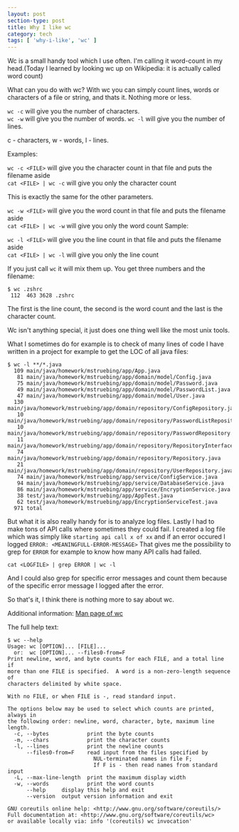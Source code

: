 ```yaml
---
layout: post
section-type: post
title: Why I like wc
category: tech
tags: [ 'why-i-like', 'wc' ]
---
```


Wc is a small handy tool which I use often.
I'm calling it word-count in my head.(Today I learned by looking wc up on Wikipedia: it is actually called word count)

What can you do with wc? With wc you can simply count lines, words or characters of a file or string, and thats it. Nothing more or less.

`wc -c` will give you the number of characters.  
`wc -w` will give you the number of words.
`wc -l` will give you the number of lines.

c - characters, w - words, l - lines.

Examples:

`wc -c <FILE>` will give you the character count in that file and puts the filename aside  
`cat <FILE> | wc -c` will give you only the character count

This is exactly the same for the other parameters.

`wc -w <FILE>` will give you the word count in that file and puts the filename aside  
`cat <FILE> | wc -w` will give you only the word count
Sample:

`wc -l <FILE>` will give you the line count in that file and puts the filename aside  
`cat <FILE> | wc -l` will give you only the line count

If you just call `wc` it will mix them up.
You get three numbers and the filename:

```
$ wc .zshrc
 112  463 3628 .zshrc
```

The first is the line count, the second is the word count and the last is the character count.

Wc isn't anything special, it just does one thing well like the most unix tools.

What I sometimes do for example is to check of many lines of code I have written in a project for example to get the LOC of all java files:

```
$ wc -l **/*.java
  109 main/java/homework/mstruebing/app/App.java
   81 main/java/homework/mstruebing/app/domain/model/Config.java
   75 main/java/homework/mstruebing/app/domain/model/Password.java
   49 main/java/homework/mstruebing/app/domain/model/PasswordList.java
   47 main/java/homework/mstruebing/app/domain/model/User.java
  130 main/java/homework/mstruebing/app/domain/repository/ConfigRepository.java
   10 main/java/homework/mstruebing/app/domain/repository/PasswordListRepository.java
   10 main/java/homework/mstruebing/app/domain/repository/PasswordRepository.java
   11 main/java/homework/mstruebing/app/domain/repository/RepositoryInterface.java
   74 main/java/homework/mstruebing/app/domain/repository/Repository.java
   21 main/java/homework/mstruebing/app/domain/repository/UserRepository.java
   74 main/java/homework/mstruebing/app/service/ConfigService.java
   94 main/java/homework/mstruebing/app/service/DatabaseService.java
   86 main/java/homework/mstruebing/app/service/EncryptionService.java
   38 test/java/homework/mstruebing/app/AppTest.java
   62 test/java/homework/mstruebing/app/EncryptionServiceTest.java
  971 total
```

But what it is also really handy for is to analyze log files.
Lastly I had to make tons of API calls where sometimes they could fail.
I created a log file which was simply like `starting api call x of xx` and if an error occured I logged `ERROR: <MEANINGFULL-ERROR-MESSAGE>`
That gives me the possibility to grep for `ERROR` for example to know how many API calls had failed.

```
cat <LOGFILE> | grep ERROR | wc -l
```

And I could also grep for specific error messages and count them because of the specific error message I logged after the error.

So that's it, I think there is nothing more to say about wc.


Additional information:
[Man page of wc](https://linux.die.net/man/1/wc)

The full help text:

```
$ wc --help
Usage: wc [OPTION]... [FILE]...
  or:  wc [OPTION]... --files0-from=F
Print newline, word, and byte counts for each FILE, and a total line if
more than one FILE is specified.  A word is a non-zero-length sequence of
characters delimited by white space.

With no FILE, or when FILE is -, read standard input.

The options below may be used to select which counts are printed, always in
the following order: newline, word, character, byte, maximum line length.
  -c, --bytes            print the byte counts
  -m, --chars            print the character counts
  -l, --lines            print the newline counts
      --files0-from=F    read input from the files specified by
                           NUL-terminated names in file F;
                           If F is - then read names from standard input
  -L, --max-line-length  print the maximum display width
  -w, --words            print the word counts
      --help     display this help and exit
      --version  output version information and exit

GNU coreutils online help: <http://www.gnu.org/software/coreutils/>
Full documentation at: <http://www.gnu.org/software/coreutils/wc>
or available locally via: info '(coreutils) wc invocation'
```
